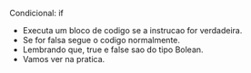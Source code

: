 
Condicional: if

- Executa um bloco de codigo se a instrucao for verdadeira.
- Se for falsa segue o codigo normalmente.
- Lembrando que, true e false sao do tipo Bolean.
- Vamos ver na pratica.
